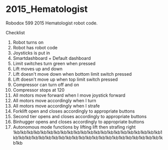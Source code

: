 # 2015_Hematologist
Robodox 599 2015 Hematologist robot code.

Checklist
  1. Robot turns on
  2. Robot has robot code
  3. Joysticks is put in
  4. Smartdashboard + Default dashboard
  5. Limit switches turn green when pressed
  6. Lift moves up and down
  7. Lift doesn't move down when bottom limit switch pressed
  8. Lift doesn't move up when top limit switch pressed
  10. Compressor can turn off and on
  11. Compressor stops at 120
  12. All motors move forward when I move joystick forward
  13. All motors move accordingly when I turn
  14. All motors move accordingly when I strafe
  15. Forklift open and closes accordingly to appropriate buttons
  16. Second tier opens and closes accordingly to appropriate buttons
  17. Binhugger opens and closes accordingly to appropriate buttons
  18. Autonomous mode functions by lifting lift then strafing right
1kb1kb1kb1kb1kb1kb1kb1kb1kb1kb1kb1kb1kb1kb1kb1kb1kb1kb1kb1kb1kb1kb1kb1kb1kb1kb1kb1kb1kb1kb1kb1kb1kb1kb1kb1kb1kb1kb1kb1kb1kb1kb1kb1kb1kb1kb
